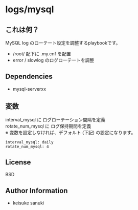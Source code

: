 logs/mysql
=========

## これは何？

MySQL log のローテート設定を調整するplaybookです。

- /root/ 配下に .my.cnf を配置
- error / slowlog のログローテートを調整

## Dependencies

- mysql-serverxx

## 変数

interval_mysql に ログローテーション間隔を定義  
rotate_num_mysql に ログ保持期間を定義  
※ 変数を設定しなければ、デフォルト (下記) の設定になります。

```
interval_mysql: daily
rotate_num_mysql: 4
```

License
-------

BSD

Author Information
------------------

- keisuke sanuki 
